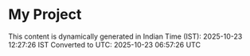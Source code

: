 # My Project

This content is dynamically generated in Indian Time (IST): 2025-10-23 12:27:26 IST
Converted to UTC: 2025-10-23 06:57:26 UTC
